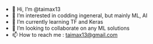 - 👋 Hi, I’m @taimax13
- 👀 I’m interested in codding ingeneral, but mainly ML, AI 
- 🌱 I’m currently learning TF and Keras
- 💞️ I’m looking to collaborate on any ML solutions 
- 📫 How to reach me : taimax13@gmail.com

<!---
taimax13/taimax13 is a ✨ special ✨ repository because its `README.md` (this file) appears on your GitHub profile.
You can click the Preview link to take a look at your changes.
--->
